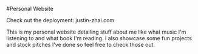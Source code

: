 #Personal Website

Check out the deployment: justin-zhai.com

This is my personal website detailing stuff about me like what music I'm listening to and what book I'm reading. I also showcase some fun projects and stock pitches I've done so feel free to check those out. 